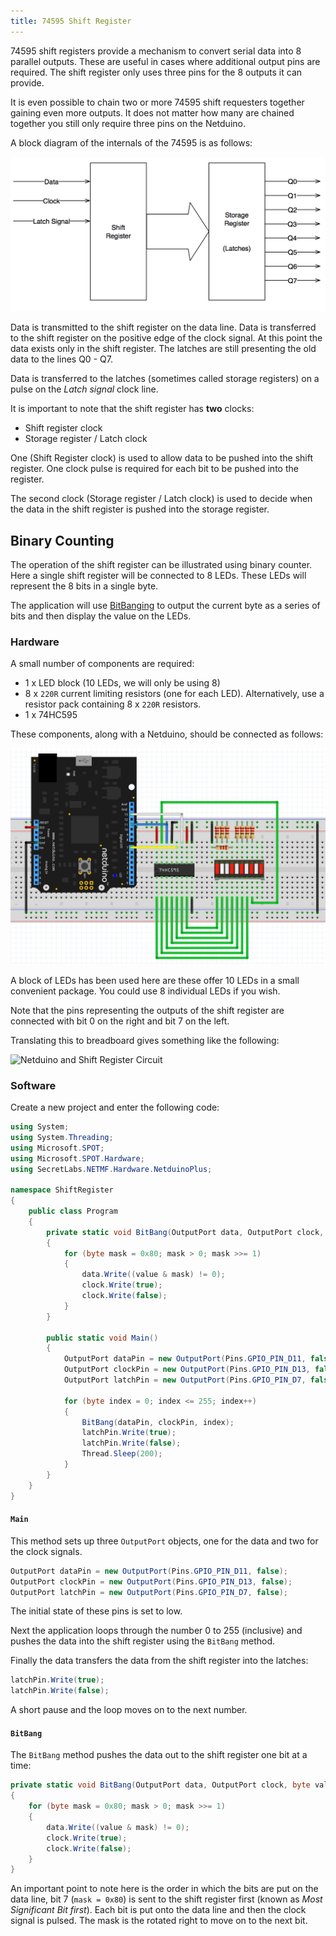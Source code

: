 ```yaml
---
title: 74595 Shift Register
---
```


74595 shift registers provide a mechanism to convert serial data into 8 parallel outputs.  These are useful in cases where additional output pins are required.  The shift register only uses three pins for the 8 outputs it can provide.

It is even possible to chain two or more 74595 shift requesters together gaining even more outputs.  It does not matter how many are chained together you still only require three pins on the Netduino.

A block diagram of the internals of the 74595 is as follows:

![Shift Register](ShiftRegister.png)

Data is transmitted to the shift register on the data line.  Data is transferred to the shift register on the positive edge of the clock signal.  At this point the data exists only in the shift register.  The latches are still presenting the old data to the lines Q0 - Q7.

Data is transferred to the latches (sometimes called storage registers) on a pulse on the _Latch signal_ clock line.

It is important to note that the shift register has **two** clocks:

* Shift register clock
* Storage register / Latch clock

One (Shift Register clock) is used to allow data to be pushed into the shift register.  One clock pulse is required for each bit to be pushed into the register.

The second clock (Storage register / Latch clock) is used to decide when the data in the shift register is pushed into the storage register.

## Binary Counting

The operation of the shift register can be illustrated using binary counter.  Here a single shift register will be connected to 8 LEDs.  These LEDs will represent the 8 bits in a single byte.

The application will use [BitBanging](../../BitBanging/) to output the current byte as a series of bits and then display the value on the LEDs.

### Hardware

A small number of components are required:

* 1 x LED block (10 LEDs, we will only be using 8)
* 8 x `220R` current limiting resistors (one for each LED).  Alternatively, use a resistor pack containing 8 x `220R` resistors.
* 1 x 74HC595

These components, along with a Netduino, should be connected as follows:

![Netduino and Shift Register](ShiftRegisterAndLEDFritzing.png)

A block of LEDs has been used here are these offer 10 LEDs in a small convenient package.  You could use 8 individual LEDs if you wish.

Note that the pins representing the outputs of the shift register are connected with bit 0 on the right and bit 7 on the left.

Translating this to breadboard gives something like the following:

![Netduino and Shift Register Circuit](ShiftRegisterCircuitOnBreadboard.jpg)

### Software

Create a new project and enter the following code:

```csharp
using System;
using System.Threading;
using Microsoft.SPOT;
using Microsoft.SPOT.Hardware;
using SecretLabs.NETMF.Hardware.NetduinoPlus;

namespace ShiftRegister
{
    public class Program
    {
        private static void BitBang(OutputPort data, OutputPort clock, byte value)
        {
            for (byte mask = 0x80; mask > 0; mask >>= 1)
            {
                data.Write((value & mask) != 0);
                clock.Write(true);
                clock.Write(false);
            }
        }

        public static void Main()
        {
            OutputPort dataPin = new OutputPort(Pins.GPIO_PIN_D11, false);
            OutputPort clockPin = new OutputPort(Pins.GPIO_PIN_D13, false);
            OutputPort latchPin = new OutputPort(Pins.GPIO_PIN_D7, false);

            for (byte index = 0; index <= 255; index++)
            {
                BitBang(dataPin, clockPin, index);
                latchPin.Write(true);
                latchPin.Write(false);
                Thread.Sleep(200);
            }
        }
    }
}
```

#### `Main`

This method sets up three `OutputPort` objects, one for the data and two for the clock signals.

```csharp
OutputPort dataPin = new OutputPort(Pins.GPIO_PIN_D11, false);
OutputPort clockPin = new OutputPort(Pins.GPIO_PIN_D13, false);
OutputPort latchPin = new OutputPort(Pins.GPIO_PIN_D7, false);
```

The initial state of these pins is set to low.

Next the application loops through the number 0 to 255 (inclusive) and pushes the data into the shift register using the `BitBang` method.

Finally the data transfers the data from the shift register into the latches:

```csharp
latchPin.Write(true);
latchPin.Write(false);
```

A short pause and the loop moves on to the next number.

#### `BitBang`

The `BitBang` method pushes the data out to the shift register one bit at a time:


```csharp
private static void BitBang(OutputPort data, OutputPort clock, byte value)
{
    for (byte mask = 0x80; mask > 0; mask >>= 1)
    {
        data.Write((value & mask) != 0);
        clock.Write(true);
        clock.Write(false);
    }
}
```

An important point to note here is the order in which the bits are put on the data line, bit 7 (`mask = 0x80`) is sent to the shift register first (known as _Most Significant Bit first_).  Each bit is put onto the data line and then the clock signal is pulsed.  The mask is the rotated right to move on to the next bit.
